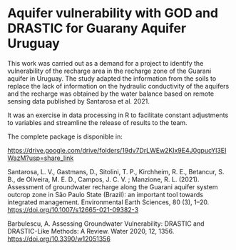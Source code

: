 # Aquifer vulnerability with GOD and DRASTIC for Guarany Aquifer Uruguay

This work was carried out as a demand for a project to identify the vulnerability of the recharge area in the recharge zone of the Guarani aquifer in Uruguay. The study adapted the information from the soils to replace the lack of information on the hydraulic conductivity of the aquifers and the recharge was obtained by the water balance based on remote sensing data published by Santarosa et al. 2021.

It was an exercise in data processing in R to facilitate constant adjustments to variables and streamline the release of results to the team.

The complete package is disponible in:

https://drive.google.com/drive/folders/19dv7DrLWEw2Klx9E4J0gpucYl3EIWazM?usp=share_link


Santarosa, L. V., Gastmans, D., Sitolini, T. P., Kirchheim, R. E., Betancur, S. B., de Oliveira, M. E. D., Campos, J. C. V.
; Manzione, R. L. (2021). Assessment of groundwater recharge along the Guarani aquifer system outcrop zone in São Paulo State (Brazil): 
an important tool towards integrated management. Environmental Earth Sciences, 80 (3), 1–20. https://doi.org/10.1007/s12665-021-09382-3

Barbulescu, A. Assessing Groundwater Vulnerability: DRASTIC and DRASTIC-Like Methods: A Review. Water 2020, 12, 1356. https://doi.org/10.3390/w12051356
